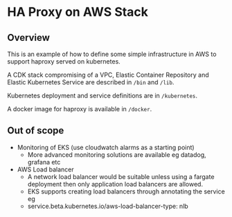 # HA Proxy on AWS Stack

## Overview
This is an example of how to define some simple infrastructure in AWS to support
haproxy served on kubernetes.

A CDK stack compromising of a VPC, Elastic Container Repository and Elastic Kubernetes Service are
described in `/bin` and `/lib`.

Kubernetes deployment and service definitions are in `/kubernetes`.

A docker image for haproxy is available in `/docker`.

## Out of scope
* Monitoring of EKS (use cloudwatch alarms as a starting point)
    * More advanced monitoring solutions are available eg datadog, grafana etc
* AWS Load balancer
    * A network load balancer would be suitable unless using a fargate deployment
    then only application load balancers are allowed.
    * EKS supports creating load balancers through annotating the service eg
    * service.beta.kubernetes.io/aws-load-balancer-type: nlb
